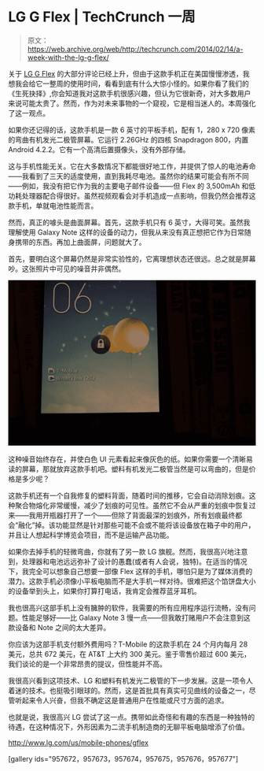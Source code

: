 # LG G Flex | TechCrunch 一周

> 原文：<https://web.archive.org/web/http://techcrunch.com/2014/02/14/a-week-with-the-lg-g-flex/>

关于 [LG G Flex](https://web.archive.org/web/20230326182844/http://www.engadget.com/2013/12/06/lg-g-flex-review/) 的大部分评论已经上升，但由于这款手机正在美国慢慢渗透，我想我会给它一整周的使用时间，看看到底有什么大惊小怪的。如果你看了我们的《生死抉择》,你会知道我对这款手机很感兴趣，但认为它很新奇，对大多数用户来说可能太贵了。然而，作为对未来事物的一个窥视，它是相当迷人的。本周强化了这一观点。

如果你还记得的话，这款手机是一款 6 英寸的平板手机，配有 1，280 x 720 像素的弯曲有机发光二极管屏幕。它运行 2.26GHz 的四核 Snapdragon 800，内置 Android 4.2.2。它有一个高清后置摄像头，没有外部存储。

这与手机性能无关。它在大多数情况下都能很好地工作，并提供了惊人的电池寿命——我看到了三天的适度使用，直到我耗尽电池。虽然你的结果可能会有所不同——例如，我没有把它作为我的主要电子邮件设备——但 Flex 的 3,500mAh 和低功耗处理器配合得很好。虽然视频观看会对手机造成一点影响，但我仍然会推荐这款手机，单就电池性能而言。

然而，真正的噱头是曲面屏幕。首先，这款手机只有 6 英寸，大得可笑。虽然我理解使用 Galaxy Note 这样的设备的动力，但我从来没有真正想把它作为日常随身携带的东西。再加上曲面屏，问题就大了。

首先，要明白这个屏幕仍然是非常实验性的，它离理想状态还很远。总之就是屏幕吵。这张照片中可见的噪音并非偶然。

[![scaled-2736](img/b37810d58034163ad1da099e2db8a50a.png)](https://web.archive.org/web/20230326182844/https://techcrunch.com/wp-content/uploads/2014/02/scaled-2736.jpg)

这种噪音始终存在，并使白色 UI 元素看起来像灰色的纸。如果你需要一个清晰易读的屏幕，那就放弃这款手机吧。塑料有机发光二极管当然是可以弯曲的，但是价格是多少呢？

这款手机还有一个自我修复的塑料背面，随着时间的推移，它会自动消除划痕。这种聚合物熔化非常缓慢，减少了划痕的可见性。虽然它不会从严重的划痕中恢复过来——我用开瓶器打开了一个——但除了背面最深的划痕外，所有划痕最终都会“融化”掉。该功能显然是针对那些可能不会或不能将该设备放在箱子中的用户，并且让人想起科学博览会项目，而不是运输产品功能。

如果你去掉手机的轻微弯曲，你就有了另一款 LG 旗舰。然而，我很高兴地注意到，处理器和电池远远弥补了设计的愚蠢(或者有人会说，独特)。在适当的情况下，我完全可以想象自己想要一部像 Flex 这样的手机，哪怕只是为了媒体消费的潜力。这款手机必须像小平板电脑而不是大手机一样对待。很难把这个馅饼盘大小的设备举到头上，如果你打算打电话，我肯定会推荐蓝牙耳机。

我也很高兴这部手机上没有臃肿的软件，我需要的所有应用程序运行流畅，没有问题。性能足够好——比 Galaxy Note 3 慢一点——但我敢打赌用户不会注意到这款设备和 Note 之间的太大差异。

你应该为这部手机支付额外费用吗？T-Mobile 的这款手机在 24 个月内每月 28 美元，总共 672 美元，在 AT&T 上大约 300 美元。鉴于零售价超过 600 美元，我们谈论的是一个非常昂贵的提议，但性能并不高。

我很高兴看到这项技术、LG 和塑料有机发光二极管的下一步发展。这是一项令人着迷的技术。也挺吸引眼球的。然而，这是首批具有真实可见曲线的设备之一，尽管听起来令人兴奋，但我不确定这是普通用户在性能或尺寸方面的追求。

也就是说，我很高兴 LG 尝试了这一点。携带如此奇怪和有趣的东西是一种独特的待遇，在这种情况下，外形因素为二流手机制造商的无聊平板电脑增添了价值。

http://www.lg.com/us/mobile-phones/gflex

[gallery ids="957672，957673，957674，957675，957676，957677"]